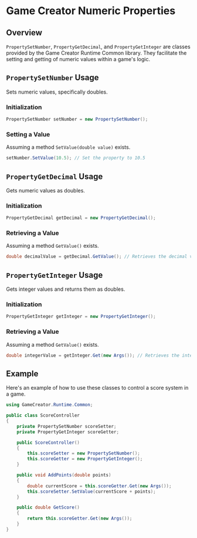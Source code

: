 
# Game Creator Numeric Properties

## Overview
`PropertySetNumber`, `PropertyGetDecimal`, and `PropertyGetInteger` are classes provided by the Game Creator Runtime Common library. They facilitate the setting and getting of numeric values within a game's logic.

## `PropertySetNumber` Usage
Sets numeric values, specifically doubles.

### Initialization
```csharp
PropertySetNumber setNumber = new PropertySetNumber();
```

### Setting a Value
Assuming a method `SetValue(double value)` exists.
```csharp
setNumber.SetValue(10.5); // Set the property to 10.5
```

## `PropertyGetDecimal` Usage
Gets numeric values as doubles.

### Initialization
```csharp
PropertyGetDecimal getDecimal = new PropertyGetDecimal();
```

### Retrieving a Value
Assuming a method `GetValue()` exists.
```csharp
double decimalValue = getDecimal.GetValue(); // Retrieves the decimal value
```

## `PropertyGetInteger` Usage
Gets integer values and returns them as doubles.

### Initialization
```csharp
PropertyGetInteger getInteger = new PropertyGetInteger();
```

### Retrieving a Value
Assuming a method `GetValue()` exists.
```csharp
double integerValue = getInteger.Get(new Args()); // Retrieves the integer value
```

## Example
Here's an example of how to use these classes to control a score system in a game.

```csharp
using GameCreator.Runtime.Common;

public class ScoreController
{
    private PropertySetNumber scoreSetter;
    private PropertyGetInteger scoreGetter;

    public ScoreController()
    {
        this.scoreSetter = new PropertySetNumber();
        this.scoreGetter = new PropertyGetInteger();
    }

    public void AddPoints(double points)
    {
        double currentScore = this.scoreGetter.Get(new Args());
        this.scoreSetter.SetValue(currentScore + points);
    }

    public double GetScore()
    {
        return this.scoreGetter.Get(new Args());
    }
}
```
